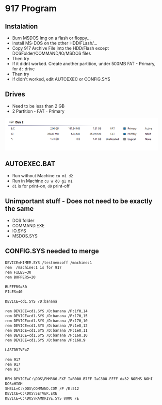 # 917 Program

## Instalation

- Burn MSDOS Img on a flash or floppy...
- Install MS-DOS on the other HDD/FLash/...
- Copy 917 Archive File into the HDD/Flash except DOSFolder/COMMAND/IO/MSDOS files
- Then try
- If it didnt worked. Create another partition, under 500MB FAT - Primary, for `d:` drive
- Then try
- If didn't worked, edit AUTOEXEC or CONFIG.SYS

## Drives

- Need to be less than 2 GB
- 2 Partition - FAT - Primary

![partitions](partitions.png)

## AUTOEXEC.BAT

- Run without Machine `cu m1 d2`
- Run in Machine `cu w d0 g1 m1`
- `d1` is for print-on, `d0` print-off

## Unimportant stuff - Does not need to be exactly the same

- DOS folder
- COMMAND.EXE
- IO.SYS
- MSDOS.SYS

## CONFIG.SYS needed to merge

```
DEVICE=HIMEM.SYS /testmem:off /machine:1
rem  /machine:1 is for 917
rem FILES=30
rem BUFFERS=20

BUFFERS=30
FILES=40

DEVICE=cd1.SYS /D:banana

rem DEVICE=cd1.SYS /D:banana /P:1f0,14
rem DEVICE=cd1.SYS /D:banana /P:170,15
rem DEVICE=cd1.SYS /D:banana /P:170,10
rem DEVICE=cd1.SYS /D:banana /P:1e8,12
rem DEVICE=cd1.SYS /D:banana /P:1e8,11
rem DEVICE=cd1.SYS /D:banana /P:168,10
rem DEVICE=cd1.SYS /D:banana /P:168,9

LASTDRIVE=Z

rem 917
rem 917
rem 917

REM DEVICE=C:\DOS\EMM386.EXE I=B000-B7FF I=C800-EFFF d=32 NOEMS NOHI
DOS=HIGH
SHELL=C:\DOS\COMMAND.COM /P /E:512
DEVICE=C:\DOS\SETVER.EXE
DEVICE=C:\DOS\RAMDRIVE.SYS 8000 /E
```
